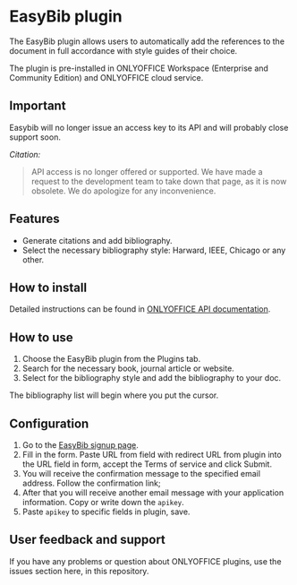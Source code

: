 # EasyBib plugin

The EasyBib plugin allows users to automatically add the references to the document in full accordance with style guides of their choice.

The plugin is pre-installed in ONLYOFFICE Workspace (Enterprise and Community Edition) and ONLYOFFICE cloud service. 

## Important

Easybib will no longer issue an access key to its API and will probably close support soon.

*Citation:*
>API access is no longer offered or supported. We have made a request to the development
>team to take down that page, as it is now obsolete. We do apologize for any inconvenience.

## Features

* Generate citations and add bibliography.
* Select the necessary bibliography style: Harward, IEEE, Chicago or any other. 

## How to install

Detailed instructions can be found in [ONLYOFFICE API documentation](https://api.onlyoffice.com/plugin/installation).

## How to use

1. Choose the EasyBib plugin from the Plugins tab.
2. Search for the necessary book, journal article or website.
3. Select for the bibliography style and add the bibliography to your doc.

The bibliography list will begin where you put the cursor.

## Configuration

1. Go to the [EasyBib signup page](https://api.citation-api.com/signup). 
2. Fill in the form. Paste URL from field with redirect URL from plugin into the URL field in form, accept the Terms of service and click Submit.
3. You will receive the confirmation message to the specified email address. Follow the confirmation link;
4. After that you will receive another email message with your application information. Copy or write down the `apikey`.
5. Paste `apikey` to specific fields in plugin, save.

## User feedback and support

If you have any problems or question about ONLYOFFICE plugins, use the issues section here, in this repository.




